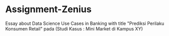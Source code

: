 # Assignment-Zenius
Essay about Data Science Use Cases in Banking with title "Prediksi Perilaku Konsumen Retail" pada (Studi Kasus : Mini Market di Kampus XY) 
